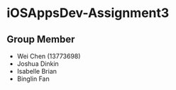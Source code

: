 # iOSAppsDev-Assignment3

## Group Member
- Wei Chen (13773698)
- Joshua Dinkin
- Isabelle Brian
- Binglin Fan
